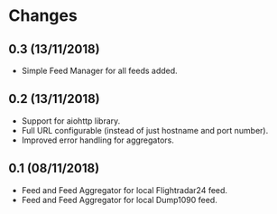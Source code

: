 # Changes

## 0.3 (13/11/2018)
* Simple Feed Manager for all feeds added.

## 0.2 (13/11/2018)
* Support for aiohttp library.
* Full URL configurable (instead of just hostname and port number).
* Improved error handling for aggregators.

## 0.1 (08/11/2018)
* Feed and Feed Aggregator for local Flightradar24 feed.
* Feed and Feed Aggregator for local Dump1090 feed.
